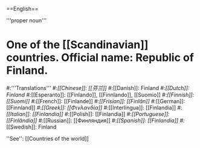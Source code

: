 ==English==

'''proper noun'''

# One of the [[Scandinavian]] countries. Official name: Republic of Finland.
#:'''Translations'''
#:*[[Chinese]]: [[芬兰]]
#:*[[Danish]]: Finland
#:*[[Dutch]]: Finland
#:*[[Esperanto]]: [[Finlando]], [[Finnlando]], [[Suomio]]
#:*[[Finnish]]: [[Suomi]]
#:*[[French]]: [[Finlande]]
#:*[[Frisian]]: [[Finlân]]
#:*[[German]]: [[Finnland]]
#:*[[Greek]]: [[Φινλανδία]]
#:*[[Interlingua]]: [[Finlandia]]
#:*[[Italian]]: [[Finlandia]]
#:*[[Polish]]: [[Finlandia]]
#:*[[Portuguese]]: [[Finlândia]]
#:*[[Russian]]: [[Финляндия]]
#:*[[Spanish]]: [[Finlandia]]
#:*[[Swedish]]: Finland

''See'': [[Countries of the world]]